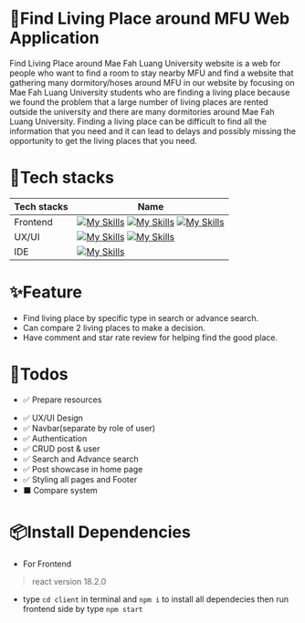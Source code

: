 # :tada:Find Living Place around MFU Web Application

Find Living Place around Mae Fah Luang University website is a web for people who want to find a room to stay nearby MFU and find a website that gathering many dormitory/hoses around MFU in our website by focusing on Mae Fah Luang University students who are finding a living place because we found the problem that a large number of living places are rented outside the university and there are many dormitories around Mae Fah Luang University. Finding a living place can be difficult to find all the information that you need and it can lead to delays and possibly missing the opportunity to get the living places that you need.

# :pushpin:Tech stacks

Tech stacks   | Name
------------- | -------------
Frontend      | [![My Skills](https://skillicons.dev/icons?i=react&perline=3)](https://skillicons.dev) [![My Skills](https://skillicons.dev/icons?i=materialui&perline=3)](https://skillicons.dev) [![My Skills](https://skillicons.dev/icons?i=bootstrap&perline=3)](https://skillicons.dev)
UX/UI         | [![My Skills](https://skillicons.dev/icons?i=figma&theme=light)](https://skillicons.dev) [![My Skills](https://skillicons.dev/icons?i=xd&theme=light)](https://skillicons.dev)
IDE           | [![My Skills](https://skillicons.dev/icons?i=vscode&theme=light)](https://skillicons.dev)

# :sparkles:Feature

* Find living place by specific type in search or advance search.
* Can compare 2 living places to make a decision.
* Have comment and star rate review for helping find the good place.

# :memo:Todos

- :white_check_mark: Prepare resources
* :white_check_mark: UX/UI Design
* :white_check_mark: Navbar(separate by role of user)
* :white_check_mark: Authentication
* :white_check_mark: CRUD post & user
* :white_check_mark: Search and Advance search
* :white_check_mark: Post showcase in home page
* :white_check_mark: Styling all pages and Footer
* :black_large_square: Compare system

# :package:Install Dependencies

* For Frontend

> react version 18.2.0
* type `cd client` in terminal and `npm i` to install all dependecies then run frontend side by type `npm start`
